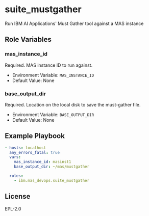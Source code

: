 suite_mustgather
===============

Run IBM AI Applications' Must Gather tool against a MAS instance

Role Variables
--------------

### mas_instance_id
Required.  MAS instance ID to run against.
- Environment Variable: `MAS_INSTANCE_ID`
- Default Value: None

### base_output_dir
Required.  Location on the local disk to save the must-gather file.
- Environment Variable: `BASE_OUTPUT_DIR`
- Default Value: None

Example Playbook
----------------

```yaml
- hosts: localhost
  any_errors_fatal: true
  vars:
    mas_instance_id: masinst1
    base_output_dir: ~/mas/mustgather

  roles:
    - ibm.mas_devops.suite_mustgather
```

License
-------

EPL-2.0
